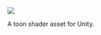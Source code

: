 
![](https://masterexa.github.io/images/portfolio/hts/custom_surface_shader.jpg)

A toon shader asset for Unity.
